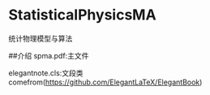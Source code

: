 # StatisticalPhysicsMA
统计物理模型与算法

##介绍
spma.pdf:主文件

elegantnote.cls:文段类 comefrom(https://github.com/ElegantLaTeX/ElegantBook)
